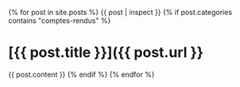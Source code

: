 {% for post in site.posts %}
{{ post | inspect }}
{% if post.categories contains "comptes-rendus" %}
# [{{ post.title }}]({{ post.url }}
{{ post.content }}
{% endif %}
{% endfor %}
